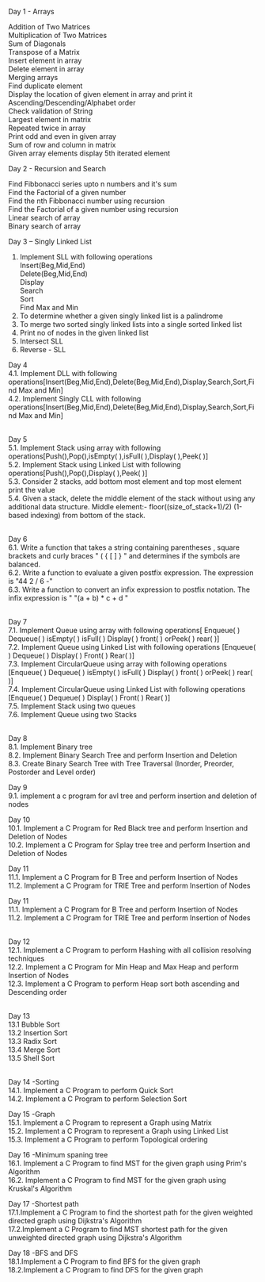 Day 1 - Arrays

Addition of Two Matrices<br/>
Multiplication of Two Matrices<br/>
Sum of Diagonals<br/>
Transpose of a Matrix<br/>
Insert element in array<br/>
Delete element in array<br/>
Merging arrays<br/>
Find duplicate element<br/>
Display the location of given element in array and print it<br/>
Ascending/Descending/Alphabet order<br/>
Check validation of String<br/>
Largest element in matrix<br/>
Repeated twice in array<br/>
Print odd and even in given array<br/>
Sum of row and column in matrix<br/>
Given array elements display 5th iterated element<br/>

Day 2 - Recursion and Search<br/>

Find Fibbonacci series upto n numbers and it's sum<br/>
Find the Factorial of a given number<br/>
Find the nth Fibbonacci number using recursion<br/>
Find the Factorial of a given number using recursion<br/>
Linear search of array<br/>
Binary search of array<br/>

Day 3 – Singly Linked List<br/>
1.	Implement SLL with following operations<br/>
Insert(Beg,Mid,End)<br/>
Delete(Beg,Mid,End)<br/>
Display<br/>
Search<br/>
Sort<br/>
Find Max and Min<br/>
2.	To determine whether a given singly linked list is a palindrome<br/>
3.	To merge two sorted singly linked lists into a single sorted linked list<br/>
4.	Print no of nodes in the given linked list<br/>
5.	Intersect SLL<br/>
6.	Reverse - SLL<br/>

Day 4<br />
4.1. Implement DLL with following operations[Insert(Beg,Mid,End),Delete(Beg,Mid,End),Display,Search,Sort,Find Max and Min]<br />
4.2. Implement Singly CLL with following operations[Insert(Beg,Mid,End),Delete(Beg,Mid,End),Display,Search,Sort,Find Max and Min]<br />
<br />

Day 5<br />
5.1. Implement Stack using array with following operations[Push(),Pop(),isEmpty( ),isFull( ),Display( ),Peek( )]<br />
5.2. Implement Stack using Linked List with following operations[Push(),Pop(),Display( ),Peek( )]<br />
5.3. Consider 2 stacks, add bottom most element and top most element print the value<br />
5.4. Given a stack, delete the middle element of the stack without using any additional data structure.
Middle element:- floor((size_of_stack+1)/2) (1-based indexing) from bottom of the stack.<br />
<br />

Day 6<br />
6.1. Write a function that takes a string containing parentheses , square brackets  and curly braces "  ( { [ ] } " and determines if the symbols are balanced.<br />
6.2. Write a function to evaluate a given postfix expression. The expression is "44 2 / 6 -"<br />
6.3. Write a function to convert an infix expression to postfix notation. The infix expression is " "(a + b) * c + d "<br />
<br />

Day 7<br />
7.1. Implement Queue using array with following operations[
Enqueue( )
Dequeue( )
isEmpty( )
isFull( )
Display( )
front( ) orPeek( )
rear( )]<br />
7.2. Implement Queue using Linked List with following operations
[Enqueue( )
Dequeue( )
Display( )
Front( )
Rear( )]<br />
7.3. Implement CircularQueue using array with following operations
[Enqueue( )
Dequeue( )
isEmpty( )
isFull( )
Display( )
front( ) orPeek( )
rear( )]<br />
7.4. Implement CircularQueue using Linked List with following operations
[Enqueue( )
Dequeue( )
Display( )
Front( )
Rear( )]<br />
7.5. Implement Stack using two queues<br />
7.6. Implement Queue using two Stacks<br />
<br />

Day 8<br />
8.1. Implement Binary tree<br />
8.2. Implement Binary Search Tree and perform Insertion and Deletion<br />
8.3. Create Binary Search Tree with Tree Traversal (Inorder, Preorder, Postorder and Level order)<br /> 

Day 9<br/>
9.1. implement a c program for avl tree and perform insertion and deletion of nodes<br/>

Day 10<br />
10.1. Implement a C Program for Red Black tree and perform Insertion and Deletion of Nodes<br />
10.2. Implement a C Program for Splay tree tree and perform Insertion and Deletion of Nodes<br />

Day 11<br />
11.1. Implement a C Program for B Tree and perform Insertion of Nodes<br />
11.2. Implement a C Program for TRIE Tree and perform Insertion  of Nodes<br />

Day 11<br />
11.1. Implement a C Program for B Tree and perform Insertion of Nodes<br />
11.2. Implement a C Program for TRIE Tree and perform Insertion  of Nodes<br />
<br />

Day 12<br />
12.1. Implement a C Program to perform Hashing with all collision resolving techniques<br />
12.2. Implement a C Program for Min Heap and Max Heap and perform Insertion  of Nodes<br />
12.3. Implement a C Program to perform Heap sort both ascending and Descending order<br />
<br />

Day 13<br />
13.1 Bubble Sort<br />
13.2 Insertion Sort<br />
13.3 Radix Sort<br />
13.4 Merge Sort<br />
13.5 Shell Sort<br />
<br />

Day 14  -Sorting<br />
14.1. Implement a C Program to perform Quick Sort<br />
14.2. Implement a C Program to perform Selection Sort<br />


Day 15  -Graph<br />
15.1. Implement a C Program to represent a Graph  using Matrix<br />
15.2. Implement a C Program to represent a Graph using Linked List<br />
15.3. Implement a C Program to perform Topological ordering<br />

Day 16  -Minimum spaning tree<br />
16.1. Implement a C Program to find MST for the given graph using Prim's Algorithm<br />
16.2. Implement a C Program to find MST for the given graph using Kruskal's Algorithm<br />

Day 17 -Shortest path<br />
17.1.Implement a C Program to find the shortest path for the given weighted directed graph using Dijkstra's Algorithm<br />
17.2.Implement a C Program to find MST shortest path for the given unweighted directed graph using Dijkstra's Algorithm<br />

Day 18  -BFS and DFS<br />
18.1.Implement a C Program to find BFS for the given graph<br />
18.2.Implement a C Program to find DFS for the given graph<br />
